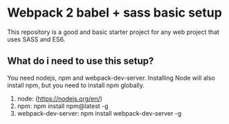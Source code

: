 # Webpack 2 babel + sass basic setup
This repository is a good and basic starter project for any web project that uses SASS and ES6.

## What do i need to use this setup?
You need nodejs, npm and webpack-dev-server. Installing Node will also install npm, but you need to install npm globally.

1. node:                   (https://nodejs.org/en/)
2. npm:                    npm install npm@latest -g
3. webpack-dev-server:     npm install webpack-dev-server -g

